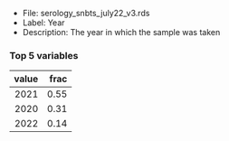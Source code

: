 

* File: serology_snbts_july22_v3.rds
* Label: Year
* Description: The year in which the sample was taken 

### Top 5 variables
|   value |   frac |
|--------:|-------:|
|    2021 |   0.55 |
|    2020 |   0.31 |
|    2022 |   0.14 |
        